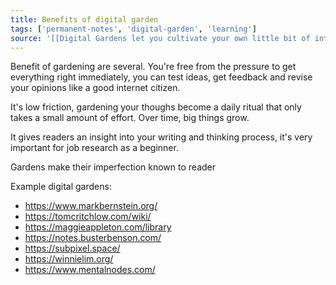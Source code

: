 ```yaml
---
title: Benefits of digital garden
tags: ['permanent-notes', 'digital-garden', 'learning']
source: '[[Digital Gardens let you cultivate your own little bit of internet]]'
---
```


Benefit of gardening are several. You're free from the pressure to get everything right immediately, you can test ideas, get feedback and revise your opinions like a good internet citizen.

It's low friction, gardening your thoughs become a daily ritual that only takes a small amount of effort. Over time, big things grow.

It gives readers an insight into your writing and thinking process, it's very important for job research as a beginner.

Gardens make their imperfection known to reader

Example digital gardens:
- https://www.markbernstein.org/
- https://tomcritchlow.com/wiki/ 
- https://maggieappleton.com/library
- https://notes.busterbenson.com/
- https://subpixel.space/
- https://winnielim.org/
- https://www.mentalnodes.com/